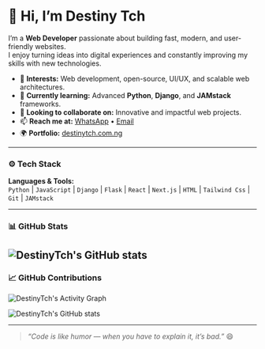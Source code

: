 # 👋 Hi, I’m Destiny Tch

I’m a **Web Developer** passionate about building fast, modern, and user-friendly websites.  
I enjoy turning ideas into digital experiences and constantly improving my skills with new technologies.

- 👀 **Interests:** Web development, open-source, UI/UX, and scalable web architectures.  
- 🌱 **Currently learning:** Advanced **Python**, **Django**, and **JAMstack** frameworks.  
- 💞️ **Looking to collaborate on:** Innovative and impactful web projects.  
- 📫 **Reach me at:** [WhatsApp](https://wa.me/2348063250438) • [Email](mailto:info@destinytch.com.ng)  
- 🌍 **Portfolio:** [destinytch.com.ng](https://destinytch.com.ng)

---

### ⚙️ Tech Stack
**Languages & Tools:**  
`Python` | `JavaScript` | `Django` | `Flask` | `React` | `Next.js` | `HTML` | `Tailwind Css` | `Git` | `JAMstack`

---

### 📊 GitHub Stats
![DestinyTch's GitHub stats](https://github-readme-stats.vercel.app/api?username=DestinyTch&show_icons=true&theme=radical)
---

### 📈 GitHub Contributions

![DestinyTch's Activity Graph](https://github-readme-activity-graph.vercel.app/graph?username=DestinyTch&theme=radical)

![DestinyTch's GitHub stats](https://github-readme-stats.vercel.app/api?username=DestinyTch&show_icons=true&theme=radical&include_all_commits=true)


---

> *“Code is like humor — when you have to explain it, it’s bad.”* 😄

